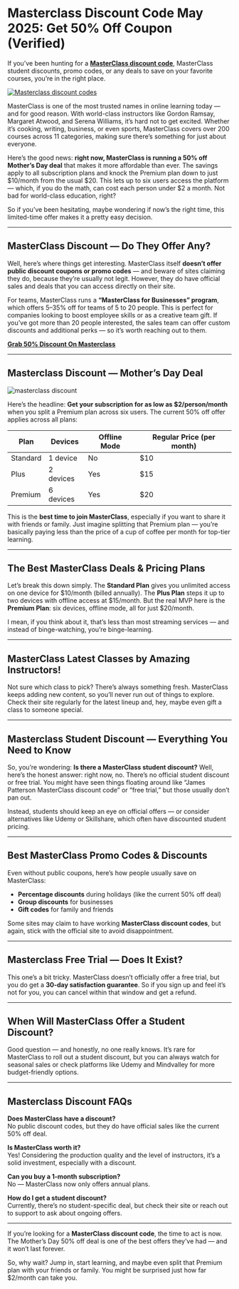 # Masterclass Discount Code May 2025: Get 50% Off Coupon (Verified)

If you’ve been hunting for a **[MasterClass discount code](https://masterclass.pxf.io/n1dJ5a)**, MasterClass student discounts, promo codes, or any deals to save on your favorite courses, you’re in the right place.

[![Masterclass discount codes](https://github.com/user-attachments/assets/bebcab96-20cb-4ecd-80ad-828d679abcd4)](https://masterclass.pxf.io/n1dJ5a)


MasterClass is one of the most trusted names in online learning today — and for good reason. With world-class instructors like Gordon Ramsay, Margaret Atwood, and Serena Williams, it’s hard not to get excited. Whether it’s cooking, writing, business, or even sports, MasterClass covers over 200 courses across 11 categories, making sure there’s something for just about everyone.

Here’s the good news: **right now, MasterClass is running a 50% off Mother’s Day deal** that makes it more affordable than ever. The savings apply to all subscription plans and knock the Premium plan down to just $10/month from the usual $20. This lets up to six users access the platform — which, if you do the math, can cost each person under $2 a month. Not bad for world-class education, right?

So if you’ve been hesitating, maybe wondering if now’s the right time, this limited-time offer makes it a pretty easy decision.

---

## MasterClass Discount — Do They Offer Any?

Well, here’s where things get interesting. MasterClass itself **doesn’t offer public discount coupons or promo codes** — and beware of sites claiming they do, because they’re usually not legit. However, they do have official sales and deals that you can access directly on their site.

For teams, MasterClass runs a **“MasterClass for Businesses” program**, which offers 5–35% off for teams of 5 to 20 people. This is perfect for companies looking to boost employee skills or as a creative team gift. If you’ve got more than 20 people interested, the sales team can offer custom discounts and additional perks — so it’s worth reaching out to them.

**[Grab 50% Discount On Masterclass](https://masterclass.pxf.io/n1dJ5a)**

---

## Masterclass Discount — Mother’s Day Deal

![masterclass discount](https://github.com/user-attachments/assets/f09aff9c-2a38-40d5-be0f-01a16d511737)


Here’s the headline: **Get your subscription for as low as $2/person/month** when you split a Premium plan across six users. The current 50% off offer applies across all plans:

| Plan       | Devices   | Offline Mode | Regular Price (per month) |
|------------|-----------|--------------|---------------------------|
| Standard   | 1 device  | No           | $10                      |
| Plus       | 2 devices | Yes         | $15                      |
| Premium    | 6 devices | Yes         | $20                      |

This is the **best time to join MasterClass**, especially if you want to share it with friends or family. Just imagine splitting that Premium plan — you’re basically paying less than the price of a cup of coffee per month for top-tier learning.

---

## The Best MasterClass Deals & Pricing Plans

Let’s break this down simply. The **Standard Plan** gives you unlimited access on one device for $10/month (billed annually). The **Plus Plan** steps it up to two devices with offline access at $15/month. But the real MVP here is the **Premium Plan**: six devices, offline mode, all for just $20/month.

I mean, if you think about it, that’s less than most streaming services — and instead of binge-watching, you’re binge-learning.

---

## MasterClass Latest Classes by Amazing Instructors!

Not sure which class to pick? There’s always something fresh. MasterClass keeps adding new content, so you’ll never run out of things to explore. Check their site regularly for the latest lineup and, hey, maybe even gift a class to someone special.

---

## Masterclass Student Discount — Everything You Need to Know

So, you’re wondering: **Is there a MasterClass student discount?** Well, here’s the honest answer: right now, no. There’s no official student discount or free trial. You might have seen things floating around like “James Patterson MasterClass discount code” or “free trial,” but those usually don’t pan out.

Instead, students should keep an eye on official offers — or consider alternatives like Udemy or Skillshare, which often have discounted student pricing.

---

## Best MasterClass Promo Codes & Discounts

Even without public coupons, here’s how people usually save on MasterClass:

- **Percentage discounts** during holidays (like the current 50% off deal)  
- **Group discounts** for businesses  
- **Gift codes** for family and friends

Some sites may claim to have working **MasterClass discount codes**, but again, stick with the official site to avoid disappointment.

---

## Masterclass Free Trial — Does It Exist?

This one’s a bit tricky. MasterClass doesn’t officially offer a free trial, but you do get a **30-day satisfaction guarantee**. So if you sign up and feel it’s not for you, you can cancel within that window and get a refund.

---

## When Will MasterClass Offer a Student Discount?

Good question — and honestly, no one really knows. It’s rare for MasterClass to roll out a student discount, but you can always watch for seasonal sales or check platforms like Udemy and Mindvalley for more budget-friendly options.

---

## Masterclass Discount FAQs

**Does MasterClass have a discount?**  
No public discount codes, but they do have official sales like the current 50% off deal.

**Is MasterClass worth it?**  
Yes! Considering the production quality and the level of instructors, it’s a solid investment, especially with a discount.

**Can you buy a 1-month subscription?**  
No — MasterClass now only offers annual plans.

**How do I get a student discount?**  
Currently, there’s no student-specific deal, but check their site or reach out to support to ask about ongoing offers.

---

If you’re looking for a **MasterClass discount code**, the time to act is now. The Mother’s Day 50% off deal is one of the best offers they’ve had — and it won’t last forever.

So, why wait? Jump in, start learning, and maybe even split that Premium plan with your friends or family. You might be surprised just how far $2/month can take you.
